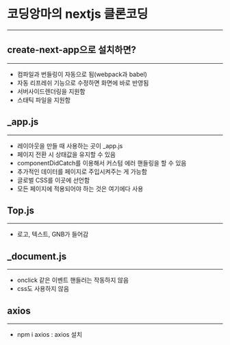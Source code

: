 # 코딩앙마의 nextjs 클론코딩

---

## create-next-app으로 설치하면?

---

- 컴파일과 번들링이 자동으로 됨(webpack과 babel)
- 자동 리프레쉬 기능으로 수정하면 화면에 바로 반영됨
- 서버사이드렌더링을 지원함
- 스태틱 파일을 지원함

## \_app.js

---

- 레이아웃을 만들 때 사용하는 곳이 \_app.js
- 페이지 전환 시 상태값을 유지할 수 있음
- componentDidCatch를 이용해서 커스텀 에러 핸들링을 할 수 있음
- 추가적인 데이터를 페이지로 주입시켜주는 게 가능함
- 글로벌 CSS를 이곳에 선언함
- 모든 페이지에 적용되어야 하는 것은 여기에다 사용

## Top.js

---

- 로고, 텍스트, GNB가 들어감

## \_document.js

---

- onclick 같은 이벤트 핸들러는 작동하지 않음
- css도 사용하지 않음

## axios

---

- npm i axios : axios 설치
